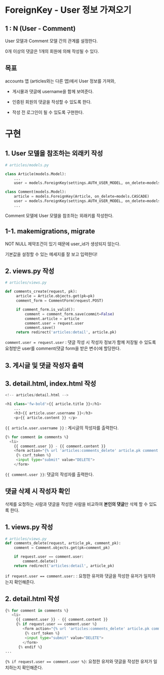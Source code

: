 # ForeignKey - User 정보 가져오기



## 1 : N (User - Comment)

User 모델과 Comment 모델 간의 관계를 설정한다. 

0개 이상의 댓글은 1개의 회원에 의해 작성될 수 있다. 



## 목표

accounts 앱 (articles와는 다른 앱)에서 User 정보를 가져와,

* 게시물과 댓글에 username을 함께 보여준다.

* 인증된 회원의 댓글을 작성할 수 있도록 한다. 

* 작성 전 로그인이 될 수 있도록 구현한다.  



# 구현

## 1. User 모델을 참조하는 외래키 작성

```python
# articles/models.py

class Article(models.Model):
    ...
    user = models.ForeignKey(settings.AUTH_USER_MODEL, on_delete=models.CASCADE)

class Comment(models.Model):            
    article = models.ForeignKey(Article, on_delete=models.CASCADE)
    user = models.ForeignKey(settings.AUTH_USER_MODEL, on_delete=models.CASCADE)
    ...
```

Comment 모델에 User 모델을 참조하는 외래키를 작성한다. 



## 1-1. makemigrations, migrate

NOT NULL 제약조건이 있기 때문에 user_id가 생성되지 않는다. 

기본값을 설정할 수 있는 메세지를 잘 보고 입력한다!



## 2. views.py 작성

```python
# articles/views.py

def comments_create(request, pk):
     article = Article.objects.get(pk=pk)
     comment_form = CommentForm(request.POST)

     if comment_form.is_valid():
         comment = comment_form.save(commit=False)
         comment.article = article
         comment.user = request.user
         comment.save()
     return redirect('articles:detail', article.pk)
```

`comment.user = request.user` : 댓글 작성 시 작성자 정보가 함께 저장될 수 있도록 요청받은 user를 comment(댓글 form을 받은 변수)에 할당한다. 



## 3. 게시글 및 댓글 작성자 출력

## 3. detail.html, index.html 작성

```python
<!-- articles/detail.html -->

<h1 class='fw-bold'>{{ article.title }}</h1>
    ...
    <h3>{{ article.user.username }}</h3>
    <p>{{ article.content }} </p>
```

`{{ article.user.username }}` : 게시글의 작성자를 출력한다. 



```python
{% for comment in comments %}
  <li>
    {{ comment.user }} - {{ comment.content }}
    <form action="{% url 'articles:comments_delete' article.pk comment.pk %}" method="POST">
     {% csrf_token %}
     <input type="submit" value="DELETE">
    </form>

```

`{{ comment.user }}`: 댓글의 작성자를 출력한다. 





## 댓글 삭제 시 작성자 확인

삭제를 요청하는 사람과 댓글을 작성한 사람을 비교하여 **본인의 댓글**만 삭제 할 수 있도록 한다. 



## 1. views.py 작성

```python
# articles/views.py
def comments_delete(request, article_pk, comment_pk):
    comment = Comment.objects.get(pk=comment_pk)

    if request.user == comment.user:
        comment.delete()
    return redirect('articles:detail', article_pk)
```

`if request.user == comment.user:` : 요청한 유저와 댓글을 작성한 유저가 일치하는지 확인해준다.



## 2. detail.html 작성

```python
{% for comment in comments %}
   <li>
     {{ comment.user }} - {{ comment.content }}
     {% if request.user == comment.user %}
        <form action="{% url 'articles:comments_delete' article.pk comment.pk %}" method="POST">
         {% csrf_token %}
         <input type="submit" value="DELETE">
        </form>
      {% endif %}
...
```

`{% if request.user == comment.user %}`: 요청한 유저와 댓글을 작성한 유저가 일치하는지 확인해준다.
